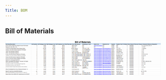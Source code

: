 ```yaml
---
Title: BOM
---
```

## Bill of Materials

<img src="https://raw.githubusercontent.com/shonha/EGR314SSH.github.io/refs/heads/main/images/bom.png">

